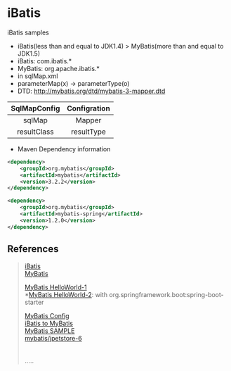 iBatis
======
iBatis samples  
- iBatis(less than and equal to JDK1.4) > MyBatis(more than and equal to JDK1.5)
- iBatis: com.ibatis.*
- MyBatis: org.apache.ibatis.*
- in sqlMap.xml
- parameterMap(x) -> parameterType(o)
- DTD: http://mybatis.org/dtd/mybatis-3-mapper.dtd

| SqlMapConfig | Configration |  
|:---------:|:-------:|
| sqlMap | Mapper |
| resultClass | resultType |


- Maven Dependency information  
```xml
<dependency>
	<groupId>org.mybatis</groupId>
	<artifactId>mybatis</artifactId>
	<version>3.2.2</version>
</dependency>

<dependency>
	<groupId>org.mybatis</groupId>
	<artifactId>mybatis-spring</artifactId>
	<version>1.2.0</version>
</dependency>
```






References
----------
> [iBatis](http://ibatis.apache.org/ "iBatis")  
> [MyBatis](http://mybatis.org "MyBatis")
>  
> [MyBatis HelloWorld-1](http://marshia.tistory.com/entry/Mybatis-%EA%B0%84%EB%8B%A8%ED%95%9C-%EB%A7%88%EC%9D%B4%EB%B0%94%ED%8B%B0%EC%8A%A4-CRUD-%EC%98%88%EC%A0%9C "MyBatis HelloWorld-1")  
> *[MyBatis HelloWorld-2](http://araikuma.tistory.com/484?category=783432 "MyBatis HelloWorld-2"): with org.springframework.boot:spring-boot-starter  
>  
> [MyBatis Config](http://www.mybatis.org/mybatis-3/ko/configuration.html "MyBatis Config")  
> [iBatis to MyBatis](http://uwostudy.tistory.com/19 "iBatis to MyBatis")  
> [MyBatis SAMPLE](http://docs.altibase.com/pages/viewpage.action?pageId=7340860 "")  
> [mybatis/jpetstore-6](https://github.com/mybatis/jpetstore-6 "mybatis/jpetstore-6")  
> []( "")  
> []( "")  
.....



